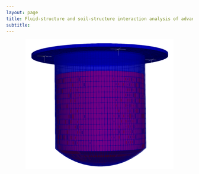 ```yaml
---
layout: page
title: Fluid-structure and soil-structure interaction analysis of advanced reactors
subtitle:
---
```


<center><img style="float: center;" src="/img/Vessel.png" width="400"></center>
